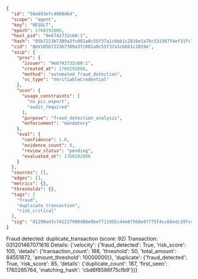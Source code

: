 ```json
{
  "id": "50e693efc4988d64",
  "scope": "agent",
  "key": "RESULT",
  "epoch": 1760292006,
  "host_pid": "9e6742732c60:1",
  "hash": "85b7223b7389a3fc081a0c55f37a1cbbb1c2819e1a78c531567f4ef31fc7a27d",
  "cid": "QmV185b7223b7389a3fc081a0c55f37a1cbbb1c2819e",
  "aicp": {
    "prov": {
      "issuer": "9e6742732c60:1",
      "created_at": 1760292006,
      "method": "automated_fraud_detection",
      "vc_type": "VerifiableCredential"
    },
    "ucon": {
      "usage_constraints": [
        "no_pii_export",
        "audit_required"
      ],
      "purpose": "fraud_detection_analysis",
      "enforcement": "mandatory"
    },
    "eval": {
      "confidence": 1.0,
      "evidence_count": 0,
      "review_status": "pending",
      "evaluated_at": 1760292006
    }
  },
  "sources": [],
  "edges": [],
  "metrics": {},
  "thresholds": {},
  "tags": [
    "fraud",
    "duplicate_transaction",
    "risk_critical"
  ],
  "sig": "81290ed3c74121f900d88e9bef711955c44e07568e97775f4cc66edc397c47ab"
}
```

Fraud detected: duplicate_transaction (score: 92)
Transaction: 031201467071616
Details: {'velocity': {'fraud_detected': True, 'risk_score': 100, 'details': {'transaction_count': 188, 'threshold': 50, 'total_amount': 84551872, 'amount_threshold': 10000000}}, 'duplicate': {'fraud_detected': True, 'risk_score': 85, 'details': {'duplicate_count': 187, 'first_seen': 1760285764, 'matching_hash': 'cbd6f8586f75cfb9'}}}
